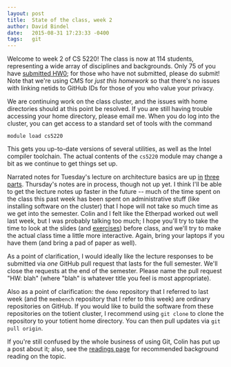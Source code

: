 ```yaml
---
layout: post
title:  State of the class, week 2
author: David Bindel
date:   2015-08-31 17:23:33 -0400
tags:   git
---
```


Welcome to week 2 of CS 5220!  The class is now at 114 students,
representing a wide array of disciplines and backgrounds.  Only 75 of
you have [submitted HW0][hw0]; for those who have not submitted,
please do submit!  Note that we're using CMS for *just this homework*
so that there's no issues with linking netids to GitHub IDs for those
of you who value your privacy.

We are continuing work on the class cluster, and the issues with home
directories should at this point be resolved.  If you are still having
trouble accessing your home directory, please email me.  When you do
log into the cluster, you can get access to a standard set of tools
with the command

    module load cs5220

This gets you up-to-date versions of several utilities, as well as
the Intel compiler toolchain.  The actual contents of the `cs5220`
module may change a bit as we continue to get things set up.

Narrated notes for Tuesday's lecture on architecture basics are
up [in][lec1] [three][lec2] [parts][lec3].  Thursday's notes are
in process, though not up yet.  I think I'll be able to
get the lecture notes up faster in the future -- much of the time
spent on the class this past week has been spent on administrative
stuff (like installing software on the cluster) that I hope will
not take so much time as we get into the semester.  Colin and I felt
like the Etherpad worked out well last week, but I was probably
talking too much; I hope you'll try to take the time to look at the
slides (and [exercises][exercises]) before class, and we'll try to
make the actual class time a little more interactive.  Again, bring
your laptops if you have them (and bring a pad of paper as well).

As a point of clarification, I would ideally like the lecture
responses to be submitted via *one* GitHub pull request that lasts
for the full semester.  We'll close the requests at the end of the
semester.  Please name the pull request "HW: blah" (where "blah"
is whatever title you feel is most appropriate).

Also as a point of clarification: the `demo` repository that I
referred to last week (and the `membench` repository that I refer
to this week) are ordinary repositories on GitHub.  If you would
like to build the software from these repositories on the totient
cluster, I recommend using `git clone` to clone the repository
to your totient home directory.  You can then pull updates via
`git pull origin`.

If you're still confused by the whole business of using Git, Colin has
put up a post about it; also, see the [readings page](/readings.html)
for recommended background reading on the topic.

[hw0]: https://github.com/cornell-cs5220-f15/hw0
[lec1]: http://cornell-cs5220-f15.github.io/slides/2015-09-01-arch.html
[lec2]: http://cornell-cs5220-f15.github.io/slides/2015-09-01-parallel.html
[lec3]: http://cornell-cs5220-f15.github.io/slides/2015-09-01-memory.html
[exercises]: https://github.com/cornell-cs5220-f15/lecture
